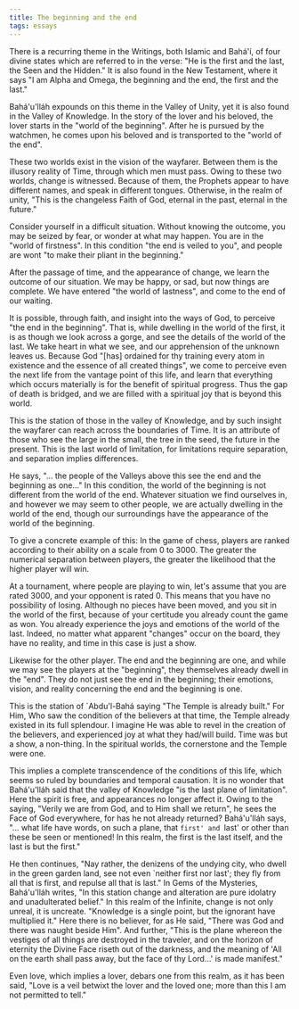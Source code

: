 ```yaml
---
title: The beginning and the end
tags: essays
---
```


There is a recurring theme in the Writings, both Islamic and Bahá'í, of four
divine states which are referred to in the verse: "He is the first and the
last, the Seen and the Hidden." It is also found in the New Testament, where
it says "I am Alpha and Omega, the beginning and the end, the first and the
last."

Bahá'u'lláh expounds on this theme in the Valley of Unity, yet it is also
found in the Valley of Knowledge.  In the story of the lover and his beloved,
the lover starts in the "world of the beginning".  After he is pursued by the
watchmen, he comes upon his beloved and is transported to the "world of the
end".

These two worlds exist in the vision of the wayfarer.  Between them is the
illusory reality of Time, through which men must pass.  Owing to these two
worlds, change is witnessed.  Because of them, the Prophets appear to have
different names, and speak in different tongues.  Otherwise, in the realm of
unity, "This is the changeless Faith of God, eternal in the past, eternal in
the future."

Consider yourself in a difficult situation.  Without knowing the outcome, you
may be seized by fear, or wonder at what may happen.  You are in the "world of
firstness".  In this condition "the end is veiled to you", and people are wont
"to make their pliant in the beginning."

After the passage of time, and the appearance of change, we learn the outcome
of our situation.  We may be happy, or sad, but now things are complete.  We
have entered "the world of lastness", and come to the end of our waiting.

It is possible, through faith, and insight into the ways of God, to perceive
"the end in the beginning".  That is, while dwelling in the world of the
first, it is as though we look across a gorge, and see the details of the
world of the last.  We take heart in what we see, and our apprehension of the
unknown leaves us.  Because God "[has] ordained for thy training every atom in
existence and the essence of all created things", we come to perceive even the
next life from the vantage point of this life, and learn that everything which
occurs materially is for the benefit of spiritual progress.  Thus the gap of
death is bridged, and we are filled with a spiritual joy that is beyond this
world.

This is the station of those in the valley of Knowledge, and by such insight
the wayfarer can reach across the boundaries of Time.  It is an attribute of
those who see the large in the small, the tree in the seed, the future in the
present.  This is the last world of limitation, for limitations require
separation, and separation implies differences.

He says, "... the people of the Valleys above this see the end and the
beginning as one..."  In this condition, the world of the beginning is not
different from the world of the end.  Whatever situation we find ourselves in,
and however we may seem to other people, we are actually dwelling in the world
of the end, though our surroundings have the appearance of the world of the
beginning.

To give a concrete example of this: In the game of chess, players are ranked
according to their ability on a scale from 0 to 3000.  The greater the
numerical separation between players, the greater the likelihood that the
higher player will win.

At a tournament, where people are playing to win, let's assume that you are
rated 3000, and your opponent is rated 0.  This means that you have no
possibility of losing.  Although no pieces have been moved, and you sit in the
world of the first, because of your certitude you already count the game as
won.  You already experience the joys and emotions of the world of the last.
Indeed, no matter what apparent "changes" occur on the board, they have no
reality, and time in this case is just a show.

Likewise for the other player.  The end and the beginning are one, and while
we may see the players at the "beginning", they themselves already dwell in
the "end".  They do not just see the end in the beginning; their emotions,
vision, and reality concerning the end and the beginning is one.

This is the station of `Abdu'l-Bahá saying "The Temple is already built."  For
Him, Who saw the condition of the believers at that time, the Temple already
existed in its full splendour.  I imagine He was able to revel in the creation
of the believers, and experienced joy at what they had/will build.  Time was
but a show, a non-thing.  In the spiritual worlds, the cornerstone and the
Temple were one.

This implies a complete transcendence of the conditions of this life, which
seems so ruled by boundaries and temporal causation.  It is no wonder that
Bahá'u'lláh said that the valley of Knowledge "is the last plane of
limitation".  Here the spirit is free, and appearances no longer affect it.
Owing to the saying, "Verily we are from God, and to Him shall we return", he
sees the Face of God everywhere, for has he not already returned?  Bahá'u'lláh
says, "... what life have words, on such a plane, that `first' and `last' or
other than these be seen or mentioned!  In this realm, the first is the last
itself, and the last is but the first."

He then continues, "Nay rather, the denizens of the undying city, who dwell in
the green garden land, see not even `neither first nor last'; they fly from
all that is first, and repulse all that is last." In Gems of the Mysteries,
Bahá'u'lláh writes, "In this station change and alteration are pure idolatry
and unadulterated belief." In this realm of the Infinite, change is not only
unreal, it is uncreate.  "Knowledge is a single point, but the ignorant have
multiplied it."  Here there is no believer, for as He said, "There was God and
there was naught beside Him".  And further, "This is the plane whereon the
vestiges of all things are destroyed in the traveler, and on the horizon of
eternity the Divine Face riseth out of the darkness, and the meaning of 'All
on the earth shall pass away, but the face of thy Lord...' is made manifest."

Even love, which implies a lover, debars one from this realm, as it has been
said, "Love is a veil betwixt the lover and the loved one; more than this I am
not permitted to tell."
